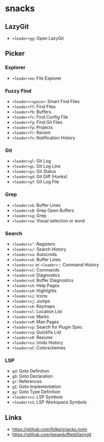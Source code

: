 # snacks

## LazyGit

- `<leader>gg`: Open LazyGit

## Picker

### Explorer

- `<leader>ee`: File Explorer

### Fuzzy Find

- `<leader><space>`: Smart Find Files
- `<leader>ff`: Find Files
- `<leader>fb`: Buffers
- `<leader>fc`: Find Config File
- `<leader>fg`: Find Git Files
- `<leader>fp`: Projects
- `<leader>fr`: Recent
- `<leader>fn`: Notification History

### Git

- `<leader>gl`: Git Log
- `<leader>gL`: Git Log Line
- `<leader>gs`: Git Status
- `<leader>gd`: Git Diff (Hunks)
- `<leader>gf`: Git Log File

### Grep

- `<leader>sb`: Buffer Lines
- `<leader>sB`: Grep Open Buffers
- `<leader>sg`: Grep
- `<leader>sw`: Visual selection or word

### Search

- `<leader>s"`: Registers
- `<leader>s/`: Search History
- `<leader>sa`: Autocmds
- `<leader>sb`: Buffer Lines
- `<leader>sc` or `<leader>:`: Command History
- `<leader>sC`: Commands
- `<leader>sd`: Diagnostics
- `<leader>sd`: Buffer Diagnostics
- `<leader>sh`: Help Pages
- `<leader>sH`: Highlights
- `<leader>si`: Icons
- `<leader>sj`: Jumps
- `<leader>sk`: Keymaps
- `<leader>sl`: Location List
- `<leader>sm`: Marks
- `<leader>sM`: Man Pages
- `<leader>sp`: Search for Plugin Spec
- `<leader>sq`: Quickfix List
- `<leader>sR`: Resume
- `<leader>su`: Undo History
- `<leader>uC`: Colorschemes

### LSP

- `gd`: Goto Definition
- `gD`: Goto Declaration
- `gr`: References
- `gI`: Goto Implementation
- `gy`: Goto Type Definition
- `<leader>ss`: LSP Symbols
- `<leader>sS`: LSP Workspace Symbols

## Links

- https://github.com/folke/snacks.nvim
- https://github.com/jesseduffield/lazygit
